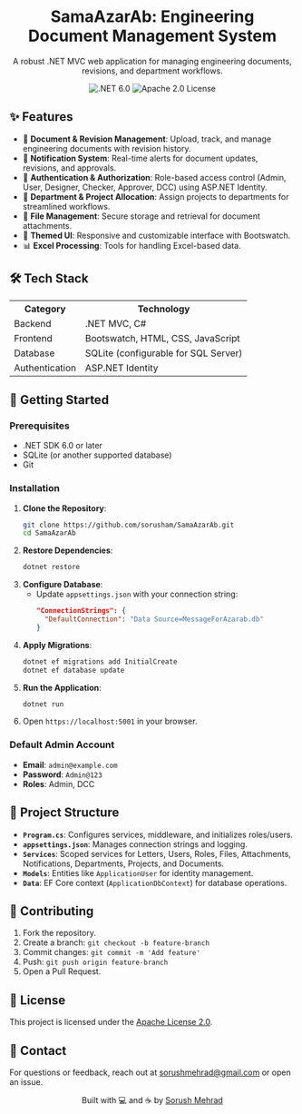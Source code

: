 <div align="center">
  <h1>SamaAzarAb: Engineering Document Management System</h1>
  <p>A robust .NET MVC web application for managing engineering documents, revisions, and department workflows.</p>
  <img src="https://img.shields.io/badge/.NET-6.0-blueviolet" alt=".NET 6.0">
  <img src="https://img.shields.io/badge/License-Apache%202.0-brightgreen" alt="Apache 2.0 License">
</div>

## ✨ Features
- 📄 **Document & Revision Management**: Upload, track, and manage engineering documents with revision history.
- 🔔 **Notification System**: Real-time alerts for document updates, revisions, and approvals.
- 🔐 **Authentication & Authorization**: Role-based access control (Admin, User, Designer, Checker, Approver, DCC) using ASP.NET Identity.
- 🏢 **Department & Project Allocation**: Assign projects to departments for streamlined workflows.
- 📎 **File Management**: Secure storage and retrieval for document attachments.
- 🎨 **Themed UI**: Responsive and customizable interface with Bootswatch.
- 📊 **Excel Processing**: Tools for handling Excel-based data.

## 🛠 Tech Stack
<table>
  <tr>
    <th>Category</th>
    <th>Technology</th>
  </tr>
  <tr>
    <td>Backend</td>
    <td>.NET MVC, C#</td>
  </tr>
  <tr>
    <td>Frontend</td>
    <td>Bootswatch, HTML, CSS, JavaScript</td>
  </tr>
  <tr>
    <td>Database</td>
    <td>SQLite (configurable for SQL Server)</td>
  </tr>
  <tr>
    <td>Authentication</td>
    <td>ASP.NET Identity</td>
  </tr>
</table>

## 🚀 Getting Started

### Prerequisites
- .NET SDK 6.0 or later
- SQLite (or another supported database)
- Git

### Installation
1. **Clone the Repository**:
   ```bash
   git clone https://github.com/sorusham/SamaAzarAb.git
   cd SamaAzarAb
   ```
2. **Restore Dependencies**:
   ```bash
   dotnet restore
   ```
3. **Configure Database**:
   - Update `appsettings.json` with your connection string:
     ```json
     "ConnectionStrings": {
       "DefaultConnection": "Data Source=MessageForAzarab.db"
     }
     ```
4. **Apply Migrations**:
   ```bash
   dotnet ef migrations add InitialCreate
   dotnet ef database update
   ```
5. **Run the Application**:
   ```bash
   dotnet run
   ```
6. Open `https://localhost:5001` in your browser.

### Default Admin Account
- **Email**: `admin@example.com`
- **Password**: `Admin@123`
- **Roles**: Admin, DCC

## 📂 Project Structure
- **`Program.cs`**: Configures services, middleware, and initializes roles/users.
- **`appsettings.json`**: Manages connection strings and logging.
- **`Services`**: Scoped services for Letters, Users, Roles, Files, Attachments, Notifications, Departments, Projects, and Documents.
- **`Models`**: Entities like `ApplicationUser` for identity management.
- **`Data`**: EF Core context (`ApplicationDbContext`) for database operations.

## 🤝 Contributing
1. Fork the repository.
2. Create a branch: `git checkout -b feature-branch`
3. Commit changes: `git commit -m 'Add feature'`
4. Push: `git push origin feature-branch`
5. Open a Pull Request.

## 📜 License
This project is licensed under the [Apache License 2.0](LICENSE).

## 📧 Contact
For questions or feedback, reach out at [sorushmehrad@gmail.com](mailto:sorushmehrad@gmail.com) or open an issue.

<div align="center">
  <p>Built with 💻 and ☕ by <a href="https://github.com/sorusham">Sorush Mehrad</a></p>
</div>
